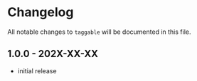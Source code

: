 # Changelog

All notable changes to `taggable` will be documented in this file.

## 1.0.0 - 202X-XX-XX

- initial release
